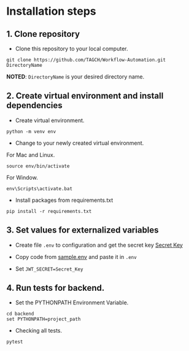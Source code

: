 # Installation steps

## 1. Clone repository

- Clone this repository to your local computer.

```
git clone https://github.com/TAGCH/Workflow-Automation.git DirectoryName
```
**NOTED**: ```DirectoryName``` is your desired directory name.

## 2. Create virtual environment and install dependencies

- Create virtual environment.

```
python -m venv env
```

- Change to your newly created virtual environment.

For Mac and Linux.
```
source env/bin/activate
```
For Window.
```
env\Scripts\activate.bat
```

- Install packages from requirements.txt

```
pip install -r requirements.txt
```

## 3. Set values for externalized variables
- Create file `.env` to configuration and get the secret key [Secret Key](https://djecrety.ir)

- Copy code from [sample.env](sample.env) and paste it in `.env`

- Set `JWT_SECRET=Secret_Key`

## 4. Run tests for backend.

- Set the PYTHONPATH Environment Variable.

```
cd backend
set PYTHONPATH=project_path
```


- Checking all tests.

```
pytest
```